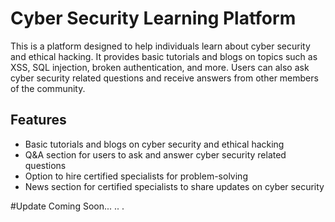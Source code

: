 <!-- <p align="center"><a href="https://laravel.com" target="_blank"><img src="https://raw.githubusercontent.com/laravel/art/master/logo-lockup/5%20SVG/2%20CMYK/1%20Full%20Color/laravel-logolockup-cmyk-red.svg" width="400" alt="CyberExpert Logo"></a></p>

<p align="center">
<a href="https://travis-ci.org/laravel/framework"><img src="https://travis-ci.org/laravel/framework.svg" alt="Build Status"></a>
<a href="https://packagist.org/packages/laravel/framework"><img src="https://img.shields.io/packagist/dt/laravel/framework" alt="Total Downloads"></a>
<a href="https://packagist.org/packages/laravel/framework"><img src="https://img.shields.io/packagist/v/laravel/framework" alt="Latest Stable Version"></a>
<a href="https://packagist.org/packages/laravel/framework"><img src="https://img.shields.io/packagist/l/laravel/framework" alt="License"></a>
</p> -->

# Cyber Security Learning Platform

This is a platform designed to help individuals learn about cyber security and ethical hacking. It provides basic tutorials and blogs on topics such as XSS, SQL injection, broken authentication, and more. Users can also ask cyber security related questions and receive answers from other members of the community.

## Features

-   Basic tutorials and blogs on cyber security and ethical hacking
-   Q&A section for users to ask and answer cyber security related questions
-   Option to hire certified specialists for problem-solving
-   News section for certified specialists to share updates on cyber security

#Update Coming Soon... .. .
